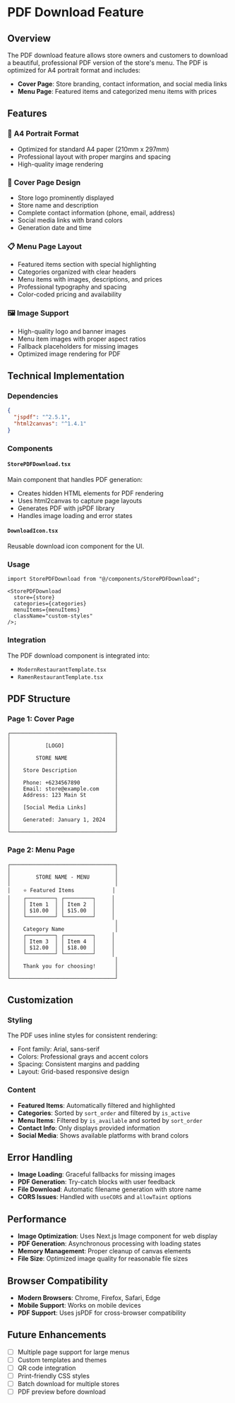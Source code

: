 # PDF Download Feature

## Overview

The PDF download feature allows store owners and customers to download a beautiful, professional PDF version of the store's menu. The PDF is optimized for A4 portrait format and includes:

- **Cover Page**: Store branding, contact information, and social media links
- **Menu Page**: Featured items and categorized menu items with prices

## Features

### 📄 **A4 Portrait Format**

- Optimized for standard A4 paper (210mm x 297mm)
- Professional layout with proper margins and spacing
- High-quality image rendering

### 🎨 **Cover Page Design**

- Store logo prominently displayed
- Store name and description
- Complete contact information (phone, email, address)
- Social media links with brand colors
- Generation date and time

### 📋 **Menu Page Layout**

- Featured items section with special highlighting
- Categories organized with clear headers
- Menu items with images, descriptions, and prices
- Professional typography and spacing
- Color-coded pricing and availability

### 🖼️ **Image Support**

- High-quality logo and banner images
- Menu item images with proper aspect ratios
- Fallback placeholders for missing images
- Optimized image rendering for PDF

## Technical Implementation

### Dependencies

```json
{
  "jspdf": "^2.5.1",
  "html2canvas": "^1.4.1"
}
```

### Components

#### `StorePDFDownload.tsx`

Main component that handles PDF generation:

- Creates hidden HTML elements for PDF rendering
- Uses html2canvas to capture page layouts
- Generates PDF with jsPDF library
- Handles image loading and error states

#### `DownloadIcon.tsx`

Reusable download icon component for the UI.

### Usage

```tsx
import StorePDFDownload from "@/components/StorePDFDownload";

<StorePDFDownload
  store={store}
  categories={categories}
  menuItems={menuItems}
  className="custom-styles"
/>;
```

### Integration

The PDF download component is integrated into:

- `ModernRestaurantTemplate.tsx`
- `RamenRestaurantTemplate.tsx`

## PDF Structure

### Page 1: Cover Page

```
┌─────────────────────────────────┐
│                                 │
│           [LOGO]                │
│                                 │
│        STORE NAME               │
│                                 │
│    Store Description            │
│                                 │
│    Phone: +6234567890           │
│    Email: store@example.com     │
│    Address: 123 Main St         │
│                                 │
│    [Social Media Links]         │
│                                 │
│    Generated: January 1, 2024   │
│                                 │
└─────────────────────────────────┘
```

### Page 2: Menu Page

```
┌─────────────────────────────────┐
│                                 │
│        STORE NAME - MENU        │
│                                 │
│    ⭐ Featured Items            │
│    ┌─────────┐ ┌─────────┐     │
│    │ Item 1  │ │ Item 2  │     │
│    │ $10.00  │ │ $15.00  │     │
│    └─────────┘ └─────────┘     │
│                                 │
│    Category Name                │
│    ┌─────────┐ ┌─────────┐     │
│    │ Item 3  │ │ Item 4  │     │
│    │ $12.00  │ │ $18.00  │     │
│    └─────────┘ └─────────┘     │
│                                 │
│    Thank you for choosing!      │
│                                 │
└─────────────────────────────────┘
```

## Customization

### Styling

The PDF uses inline styles for consistent rendering:

- Font family: Arial, sans-serif
- Colors: Professional grays and accent colors
- Spacing: Consistent margins and padding
- Layout: Grid-based responsive design

### Content

- **Featured Items**: Automatically filtered and highlighted
- **Categories**: Sorted by `sort_order` and filtered by `is_active`
- **Menu Items**: Filtered by `is_available` and sorted by `sort_order`
- **Contact Info**: Only displays provided information
- **Social Media**: Shows available platforms with brand colors

## Error Handling

- **Image Loading**: Graceful fallbacks for missing images
- **PDF Generation**: Try-catch blocks with user feedback
- **File Download**: Automatic filename generation with store name
- **CORS Issues**: Handled with `useCORS` and `allowTaint` options

## Performance

- **Image Optimization**: Uses Next.js Image component for web display
- **PDF Generation**: Asynchronous processing with loading states
- **Memory Management**: Proper cleanup of canvas elements
- **File Size**: Optimized image quality for reasonable file sizes

## Browser Compatibility

- **Modern Browsers**: Chrome, Firefox, Safari, Edge
- **Mobile Support**: Works on mobile devices
- **PDF Support**: Uses jsPDF for cross-browser compatibility

## Future Enhancements

- [ ] Multiple page support for large menus
- [ ] Custom templates and themes
- [ ] QR code integration
- [ ] Print-friendly CSS styles
- [ ] Batch download for multiple stores
- [ ] PDF preview before download
